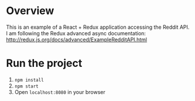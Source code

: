 # Overview
This is an example of a React + Redux application accessing the Reddit API. I am following the Redux advanced async documentation: http://redux.js.org/docs/advanced/ExampleRedditAPI.html

# Run the project
1. `npm install`
2. `npm start`
3. Open `localhost:8080` in your browser